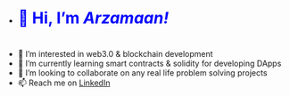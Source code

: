 - <h1 style="color: blue">👋 Hi, I’m <i>Arzamaan!</i><h1>
- 👀 I’m interested in web3.0 & blockchain development
- 🌱 I’m currently learning smart contracts & solidity for developing DApps
- 💞️ I’m looking to collaborate on any real life problem solving projects
- 📫 Reach me on <a href="https://www.linkedin.com/in/arzamaan-hussain-898317197/">LinkedIn</a>

<!---
arzmn/arzmn is a ✨ special ✨ repository because its `README.md` (this file) appears on your GitHub profile.
You can click the Preview link to take a look at your changes.
--->
